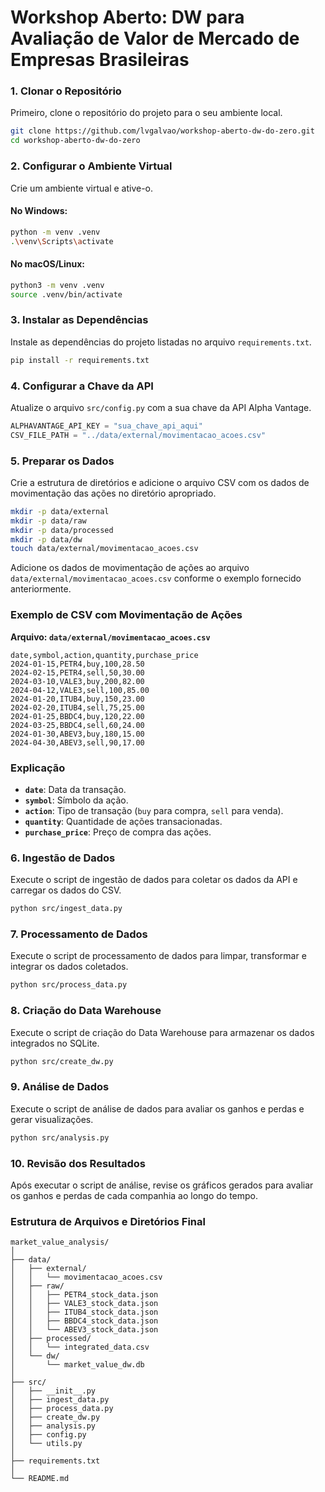 # Workshop Aberto: DW para Avaliação de Valor de Mercado de Empresas Brasileiras

### 1. Clonar o Repositório
Primeiro, clone o repositório do projeto para o seu ambiente local.

```bash
git clone https://github.com/lvgalvao/workshop-aberto-dw-do-zero.git
cd workshop-aberto-dw-do-zero
```

### 2. Configurar o Ambiente Virtual
Crie um ambiente virtual e ative-o.

#### No Windows:
```bash
python -m venv .venv
.\venv\Scripts\activate
```

#### No macOS/Linux:
```bash
python3 -m venv .venv
source .venv/bin/activate
```

### 3. Instalar as Dependências
Instale as dependências do projeto listadas no arquivo `requirements.txt`.

```bash
pip install -r requirements.txt
```

### 4. Configurar a Chave da API
Atualize o arquivo `src/config.py` com a sua chave da API Alpha Vantage.

```python
ALPHAVANTAGE_API_KEY = "sua_chave_api_aqui"
CSV_FILE_PATH = "../data/external/movimentacao_acoes.csv"
```

### 5. Preparar os Dados
Crie a estrutura de diretórios e adicione o arquivo CSV com os dados de movimentação das ações no diretório apropriado.

```bash
mkdir -p data/external
mkdir -p data/raw
mkdir -p data/processed
mkdir -p data/dw
touch data/external/movimentacao_acoes.csv
```

Adicione os dados de movimentação de ações ao arquivo `data/external/movimentacao_acoes.csv` conforme o exemplo fornecido anteriormente.

### Exemplo de CSV com Movimentação de Ações

**Arquivo: `data/external/movimentacao_acoes.csv`**
```csv
date,symbol,action,quantity,purchase_price
2024-01-15,PETR4,buy,100,28.50
2024-02-15,PETR4,sell,50,30.00
2024-03-10,VALE3,buy,200,82.00
2024-04-12,VALE3,sell,100,85.00
2024-01-20,ITUB4,buy,150,23.00
2024-02-20,ITUB4,sell,75,25.00
2024-01-25,BBDC4,buy,120,22.00
2024-03-25,BBDC4,sell,60,24.00
2024-01-30,ABEV3,buy,180,15.00
2024-04-30,ABEV3,sell,90,17.00
```

### Explicação

- **`date`**: Data da transação.
- **`symbol`**: Símbolo da ação.
- **`action`**: Tipo de transação (`buy` para compra, `sell` para venda).
- **`quantity`**: Quantidade de ações transacionadas.
- **`purchase_price`**: Preço de compra das ações.

### 6. Ingestão de Dados
Execute o script de ingestão de dados para coletar os dados da API e carregar os dados do CSV.

```bash
python src/ingest_data.py
```

### 7. Processamento de Dados
Execute o script de processamento de dados para limpar, transformar e integrar os dados coletados.

```bash
python src/process_data.py
```

### 8. Criação do Data Warehouse
Execute o script de criação do Data Warehouse para armazenar os dados integrados no SQLite.

```bash
python src/create_dw.py
```

### 9. Análise de Dados
Execute o script de análise de dados para avaliar os ganhos e perdas e gerar visualizações.

```bash
python src/analysis.py
```

### 10. Revisão dos Resultados
Após executar o script de análise, revise os gráficos gerados para avaliar os ganhos e perdas de cada companhia ao longo do tempo.

### Estrutura de Arquivos e Diretórios Final
```
market_value_analysis/
│
├── data/
│   ├── external/
│   │   └── movimentacao_acoes.csv
│   ├── raw/
│   │   ├── PETR4_stock_data.json
│   │   ├── VALE3_stock_data.json
│   │   ├── ITUB4_stock_data.json
│   │   ├── BBDC4_stock_data.json
│   │   └── ABEV3_stock_data.json
│   ├── processed/
│   │   └── integrated_data.csv
│   └── dw/
│       └── market_value_dw.db
│
├── src/
│   ├── __init__.py
│   ├── ingest_data.py
│   ├── process_data.py
│   ├── create_dw.py
│   ├── analysis.py
│   ├── config.py
│   └── utils.py
│
├── requirements.txt
│
└── README.md
```